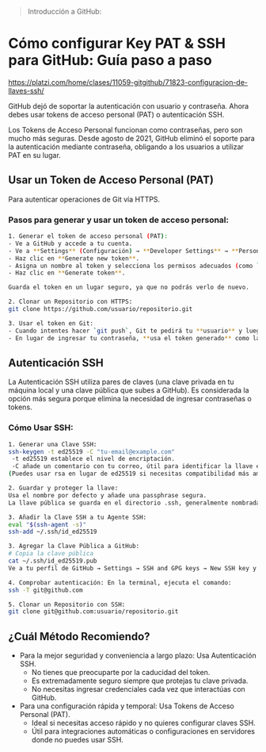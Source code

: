 > Introducción a GitHub:
# Cómo configurar Key PAT & SSH para GitHub: Guía paso a paso
[https://platzi.com/home/clases/11059-gitgithub/71823-configuracion-de-llaves-ssh/
](https://)

GitHub dejó de soportar la autenticación con usuario y contraseña. Ahora debes usar tokens de acceso personal (PAT) o autenticación SSH.

Los Tokens de Acceso Personal funcionan como contraseñas, pero son mucho más seguras. Desde agosto de 2021, GitHub eliminó el soporte para la autenticación mediante contraseña, obligando a los usuarios a utilizar PAT en su lugar.

## Usar un Token de Acceso Personal (PAT)
Para autenticar operaciones de Git vía HTTPS.
### Pasos para generar y usar un token de acceso personal:
```bash
1. Generar el token de acceso personal (PAT):
- Ve a GitHub y accede a tu cuenta.
- Ve a **Settings** (Configuración) → **Developer Settings** → **Personal Access Tokens**.
- Haz clic en **Generate new token**.
- Asigna un nombre al token y selecciona los permisos adecuados (como `repo` para acceso completo a tus repositorios).
- Haz clic en **Generate token**.

Guarda el token en un lugar seguro, ya que no podrás verlo de nuevo.

2. Clonar un Repositorio con HTTPS:
git clone https://github.com/usuario/repositorio.git

3. Usar el token en Git:
- Cuando intentes hacer `git push`, Git te pedirá tu **usuario** y luego la **contraseña**.
- En lugar de ingresar tu contraseña, **usa el token generado** como la "contraseña".
```

## Autenticación SSH
La Autenticación SSH utiliza pares de claves (una clave privada en tu máquina local y una clave pública que subes a GitHub). Es considerada la opción más segura porque elimina la necesidad de ingresar contraseñas o tokens.

### Cómo Usar SSH:
```bash
1. Generar una Clave SSH:
ssh-keygen -t ed25519 -C "tu-email@example.com"
 -t ed25519 establece el nivel de encriptación.
 -C añade un comentario con tu correo, útil para identificar la llave en GitHub.
(Puedes usar rsa en lugar de ed25519 si necesitas compatibilidad más amplia).

2. Guardar y proteger la llave:
Usa el nombre por defecto y añade una passphrase segura.
La llave pública se guarda en el directorio .ssh, generalmente nombrada id_ed25519.pub.

3. Añadir la Clave SSH a tu Agente SSH:
eval "$(ssh-agent -s)"
ssh-add ~/.ssh/id_ed25519

3. Agregar la Clave Pública a GitHub:
# Copia la clave pública
cat ~/.ssh/id_ed25519.pub
Ve a tu perfil de GitHub → Settings → SSH and GPG keys → New SSH key y pega la clave.

4. Comprobar autenticación: En la terminal, ejecuta el comando:
ssh -T git@github.com

5. Clonar un Repositorio con SSH:
git clone git@github.com:usuario/repositorio.git
```

## ¿Cuál Método Recomiendo?
- Para la mejor seguridad y conveniencia a largo plazo: Usa Autenticación SSH.
    - No tienes que preocuparte por la caducidad del token.
    - Es extremadamente seguro siempre que protejas tu clave privada.
    - No necesitas ingresar credenciales cada vez que interactúas con GitHub.
- Para una configuración rápida y temporal: Usa Tokens de Acceso Personal (PAT).
    - Ideal si necesitas acceso rápido y no quieres configurar claves SSH.
    - Útil para integraciones automáticas o configuraciones en servidores donde no puedes usar SSH.
